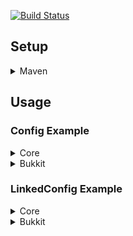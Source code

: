 [![Build Status](https://travis-ci.com/portlek/configs.svg?branch=master)](https://travis-ci.com/portlek/configs)
## Setup

<details>
<summary>Maven</summary>

```xml
<repository>
    <id>portlek</id>
    <url>https://dl.bintray.com/portlek/maven</url>
</repository>

<!-- For the all project type -->
<dependency>
  <groupId>io.github.portlek</groupId>
  <artifactId>configs-core</artifactId>
  <version>1.0</version>
</dependency>
<!-- For the bukkit projects -->
<dependency>
  <groupId>io.github.portlek</groupId>
  <artifactId>configs-bukkit</artifactId>
  <version>1.0</version>
</dependency>
```

Also you have to make relocation for the library with;

```xml
<plugin>
    <groupId>org.apache.maven.plugins</groupId>
    <artifactId>maven-shade-plugin</artifactId>
    <version>3.2.2</version>
    <configuration>
        <!-- Other settings -->
        <relocations>
            <relocation>
                <pattern>io.github.portlek.configs</pattern>
                <!-- Replace this -->
                <shadedPattern>[YOUR PACKAGE].configs</shadedPattern>
            </relocation>
        </relocations>
    </configuration>
    <executions>
        <execution>
            <phase>package</phase>
            <goals>
                <goal>shade</goal>
            </goals>
        </execution>
    </executions>
</plugin>
```
</details>

## Usage

### Config Example

<details>
<summary>Core</summary>

```java
import io.github.portlek.configs.FileManaged;
import io.github.portlek.configs.ConfigSection;

@Config(
  name = "config"
)
public final class TestConfig extends FileManaged {

  @Value
  public String test = "test";

  @Instance
  public final TestConfig.TestSection testSection = new TestConfig.TestSection();

  @Section(path = "test-section")
  public final class TestSection extends ConfigSection {

    @Value
    public String test_section_string = "test";

  }

}
```

The result will be like that;

```yml
test: 'test'
test-section:
  test-section-string: 'test'
```
</details>

<details>
<summary>Bukkit</summary>

```java
import io.github.portlek.configs.BukkitManaged;
import io.github.portlek.configs.BukkitSection;

@Config(
  name = "config"
)
public final class TestConfig extends BukkitManaged {

  @Value
  public String test = "test";

  @Instance
  public final TestConfig.TestSection testSection = new TestConfig.TestSection();

  @Section(path = "test-section")
  public final class TestSection extends BukkitSection {

    @Value
    public String test_section_string = "test";

  }

}
```

The result will be like that;

```yml
test: 'test'
test-section:
  test-section-string: 'test'
```
</details>

### LinkedConfig Example

<details>
<summary>Core</summary>

```java
import io.github.portlek.configs.LinkedFileManaged;
import io.github.portlek.configs.util.MapEntry;

@LinkedConfig(configs = {
  @Config(
    name = "en"
  ),
  @Config(
    name = "tr"
  ),
})
public final class TestLinkedConfig extends LinkedFileManaged {

  public TestLinkedConfig(@NotNull final TestConfig testConfig) {
    super(testConfig.language, MapEntry.from("config", testConfig));
  }

  @NotNull
  public TestConfig getConfig() {
    return (TestConfig) this.pull("config");
  }

  @Value
  public String test = match(s -> {
    if (s.equals("en")) {
      return Optional.of("English words!");
    } else if (s.equals("tr")) {
      return Optional.of("Türkçe kelimeler!");
    }
    return Optional.empty();
  });

}
```

The result will be like that;

(en.yml file)
```yml
test: 'English words!'
```
(tr.yml file)
```yml
test: 'Türkçe kelimeler!'
```
</details>

<details>
<summary>Bukkit</summary>

```java
import io.github.portlek.configs.BukkitLinkedManaged;
import io.github.portlek.configs.util.MapEntry;

@LinkedConfig(configs = {
  @Config(
    name = "en"
  ),
  @Config(
    name = "tr"
  ),
})
public final class TestLinkedConfig extends BukkitLinkedManaged {

  public TestLinkedConfig(@NotNull final TestConfig testConfig) {
    super(testConfig.language, MapEntry.from("config", testConfig));
  }

  @NotNull
  public TestConfig getConfig() {
    return (TestConfig) this.pull("config");
  }

  @Value
  public String test = match(s -> {
    if (s.equals("en")) {
      return Optional.of("English words!");
    } else if (s.equals("tr")) {
      return Optional.of("Türkçe kelimeler!");
    }
    return Optional.empty();
  });

}
```

The result will be like that;

(en.yml file)
```yml
test: 'English words!'
```
(tr.yml file)
```yml
test: 'Türkçe kelimeler!'
```
</details>
